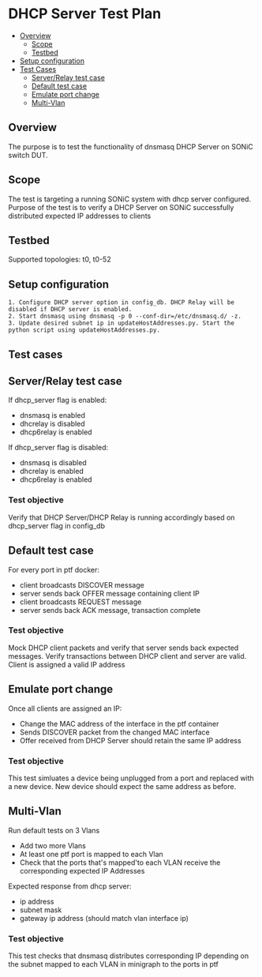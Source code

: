 # DHCP Server Test Plan

- [Overview](#overview)
  - [Scope](#scope)
  - [Testbed](#testbed)
- [Setup configuration](#setup-configuration)
- [Test Cases](#test-cases)
  - [Server/Relay test case](#serverrelay-test-case)
  - [Default test case](#default-test-case)
  - [Emulate port change](#emulate-port-change)
  - [Multi-Vlan](#multi-vlan)

## Overview

The purpose is to test the functionality of dnsmasq DHCP Server on SONiC switch DUT.

## Scope

The test is targeting a running SONiC system with dhcp server configured.
Purpose of the test is to verify a DHCP Server on SONiC successfully distributed expected IP addresses to clients

## Testbed

Supported topologies: t0, t0-52

## Setup configuration

    1. Configure DHCP server option in config_db. DHCP Relay will be disabled if DHCP server is enabled.
	2. Start dnsmasq using dnsmasq -p 0 --conf-dir=/etc/dnsmasq.d/ -z. 
	3. Update desired subnet ip in updateHostAddresses.py. Start the python script using updateHostAddresses.py.

## Test cases

## Server/Relay test case

If dhcp_server flag is enabled:
- dnsmasq is enabled
- dhcrelay is disabled
- dhcp6relay is enabled

If dhcp_server flag is disabled:
- dnsmasq is disabled
- dhcrelay is enabled
- dhcp6relay is enabled

### Test objective

Verify that DHCP Server/DHCP Relay is running accordingly based on dhcp_server flag in config_db

## Default test case

For every port in ptf docker:
- client broadcasts DISCOVER message
- server sends back OFFER message containing client IP
- client broadcasts REQUEST message
- server sends back ACK message, transaction complete

### Test objective

Mock DHCP client packets and verify that server sends back expected messages.
Verify transactions between DHCP client and server are valid. Client is assigned a valid IP address

## Emulate port change

Once all clients are assigned an IP:
- Change the MAC address of the interface in the ptf container
- Sends DISCOVER packet from the changed MAC interface
- Offer received from DHCP Server should retain the same IP address

### Test objective

This test simluates a device being unplugged from a port and replaced with a new device. New device should expect the same address as before.

## Multi-Vlan

Run default tests on 3 Vlans
- Add two more Vlans
- At least one ptf port is mapped to each Vlan
- Check that the ports that's mapped'to each VLAN receive the corresponding expected IP Addresses

Expected response from dhcp server:
- ip address
- subnet mask
- gateway ip address (should match vlan interface ip)

### Test objective

This test checks that dnsmasq distributes corresponding IP depending on the subnet mapped to each VLAN in minigraph to the ports in ptf
